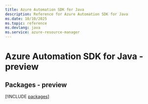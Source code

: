 ```yaml
---
title: Azure Automation SDK for Java
description: Reference for Azure Automation SDK for Java
ms.date: 10/10/2025
ms.topic: reference
ms.devlang: java
ms.service: azure-resource-manager
---
```

# Azure Automation SDK for Java - preview
## Packages - preview
[!INCLUDE [packages](automation-index.md)]